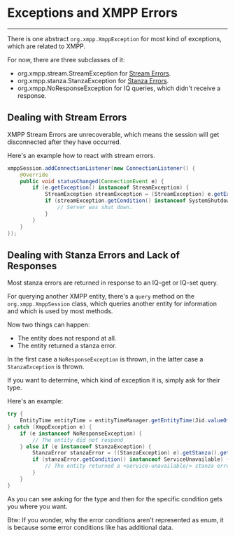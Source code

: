 # Exceptions and XMPP Errors
---

There is one abstract ```org.xmpp.XmppException``` for most kind of exceptions, which are related to XMPP.

For now, there are three subclasses of it:

* org.xmpp.stream.StreamException for [Stream Errors][Stream Errors].
* org.xmpp.stanza.StanzaException for [Stanza Errors][Stanza Errors].
* org.xmpp.NoResponseException for IQ queries, which didn't receive a response.


## Dealing with Stream Errors

XMPP Stream Errors are unrecoverable, which means the session will get disconnected after they have occurred.

Here's an example how to react with stream errors.

```java
xmppSession.addConnectionListener(new ConnectionListener() {
    @Override
    public void statusChanged(ConnectionEvent e) {
        if (e.getException() instanceof StreamException) {
            StreamException streamException = (StreamException) e.getException();
            if (streamException.getCondition() instanceof SystemShutdown) {
                // Server was shut down.
            }
        }
    }
});
```

## Dealing with Stanza Errors and Lack of Responses

Most stanza errors are returned in response to an IQ-get or IQ-set query.

For querying another XMPP entity, there\'s a `query` method on the `org.xmpp.XmppSession` class, which queries another entity for information and which is used by most methods.

Now two things can happen:
* The entity does not respond at all.
* The entity returned a stanza error.

In the first case a `NoResponseException` is thrown, in the latter case a `StanzaException` is thrown.

If you want to determine, which kind of exception it is, simply ask for their type.

Here's an example:

```java
try {
    EntityTime entityTime = entityTimeManager.getEntityTime(Jid.valueOf("juliet@example.net/balcony"));
} catch (XmppException e) {
    if (e instanceof NoResponseException) {
        // The entity did not respond
    } else if (e instanceof StanzaException) {
        StanzaError stanzaError = ((StanzaException) e).getStanza().getError();
        if (stanzaError.getCondition() instanceof ServiceUnavailable) {
            // The entity returned a <service-unavailable/> stanza error.
        }
    }
}
```

As you can see asking for the type and then for the specific condition gets you where you want.

Btw: If you wonder, why the error conditions aren't represented as enum, it is because some error conditions like <gone/> has additional data.


[Stream Errors]: http://xmpp.org/rfcs/rfc6120.html#streams-error "Stream Errors"
[Stanza Errors]: http://xmpp.org/rfcs/rfc6120.html#stanzas-error "Stanza Errors"
